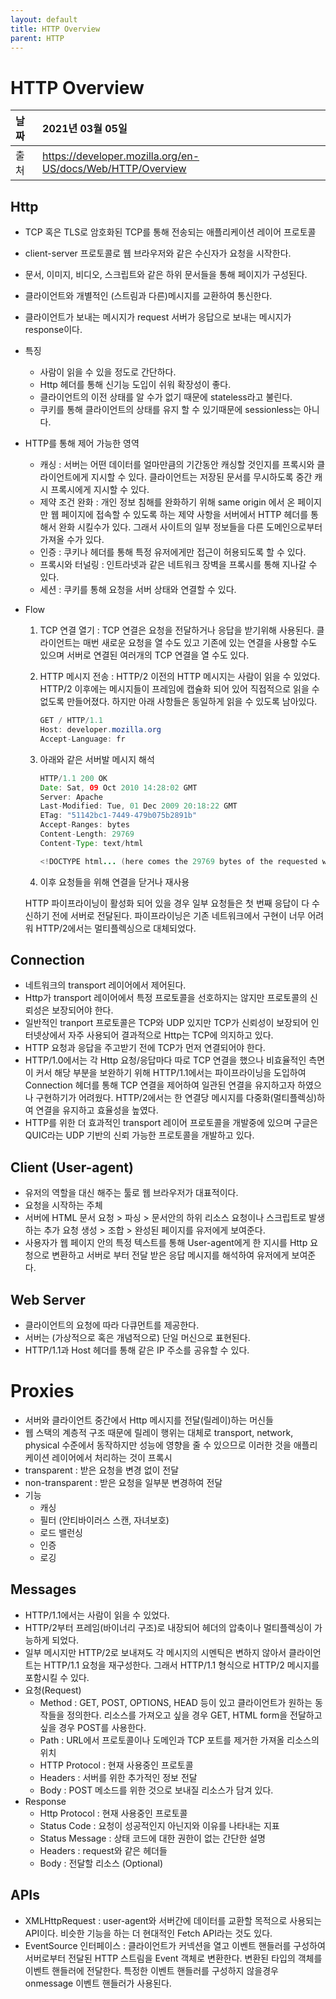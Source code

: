 ```yaml
---
layout: default
title: HTTP Overview
parent: HTTP
---
```


# HTTP Overview

| 날짜 | 2021년 03월 05일 |
|:----------|:-------------------------------------|
| 출처 | https://developer.mozilla.org/en-US/docs/Web/HTTP/Overview |

## Http

- TCP 혹은 TLS로 암호화된 TCP를 통해 전송되는 애플리케이션 레이어 프로토콜
- client-server 프로토콜로 웹 브라우저와 같은 수신자가 요청을 시작한다.
- 문서, 이미지, 비디오, 스크립트와 같은 하위 문서들을 통해 페이지가 구성된다.
- 클라이언트와 개별적인 (스트림과 다른)메시지를 교환하여 통신한다.
- 클라이언트가 보내는 메시지가 request 서버가 응답으로 보내는 메시지가 response이다.
- 특징
    - 사람이 읽을 수 있을 정도로 간단하다.
    - Http 헤더를 통해 신기능 도입이 쉬워 확장성이 좋다.
    - 클라이언트의 이전 상태를 알 수가 없기 때문에 stateless라고 불린다.
    - 쿠키를 통해 클라이언트의 상태를 유지 할 수 있기때문에 sessionless는 아니다.
- HTTP를 통해 제어 가능한 영역
    - 캐싱 :  서버는 어떤 데이터를 얼마만큼의 기간동안 캐싱할 것인지를 프록시와 클라이언트에게 지시할 수 있다. 클라이언트는 저장된 문서를 무시하도록 중간 캐시 프록시에게 지시할 수 있다.
    - 제약 조건 완화 : 개인 정보 침해를 완화하기 위해 same origin 에서 온 페이지만 웹 페이지에 접속할 수 있도록 하는 제약 사항을 서버에서 HTTP 헤더를 통해서 완화 시킬수가 있다. 그래서 사이트의 일부 정보들을 다른 도메인으로부터 가져올 수가 있다.
    - 인증 :  쿠키나 헤더를 통해 특정 유저에게만 접근이 허용되도록 할 수 있다.
    - 프록시와 터널링 : 인트라넷과 같은 네트워크 장벽을 프록시를 통해 지나갈 수 있다.
    - 세션 : 쿠키를 통해 요청을 서버 상태와 연결할 수 있다.
- Flow
    1. TCP 연결 열기 : TCP 연결은 요청을 전달하거나 응답을 받기위해 사용된다. 클라이언트는 매번 새로운 요청을 열 수도 있고 기존에 있는 연결을 사용할 수도 있으며 서버로 연결된 여러개의 TCP 연결을 열 수도 있다.
    2. HTTP 메시지 전송 :  HTTP/2 이전의 HTTP 메시지는 사람이 읽을 수 있었다. HTTP/2 이후에는 메시지들이 프레임에 캡슐화 되어 있어 직접적으로 읽을 수 없도록 만들어졌다. 하지만 아래 사항들은 동일하게 읽을 수 있도록 남아있다.

        ```java
        GET / HTTP/1.1
        Host: developer.mozilla.org
        Accept-Language: fr
        ```

    3. 아래와 같은 서버발 메시지 해석

        ```java
        HTTP/1.1 200 OK
        Date: Sat, 09 Oct 2010 14:28:02 GMT
        Server: Apache
        Last-Modified: Tue, 01 Dec 2009 20:18:22 GMT
        ETag: "51142bc1-7449-479b075b2891b"
        Accept-Ranges: bytes
        Content-Length: 29769
        Content-Type: text/html

        <!DOCTYPE html... (here comes the 29769 bytes of the requested web page)
        ```

    4. 이후 요청들을 위해 연결을 닫거나 재사용

    HTTP 파이프라이닝이 활성화 되어 있을 경우 일부 요청들은 첫 번째 응답이 다 수신하기 전에 서버로 전달된다. 파이프라이닝은 기존 네트워크에서 구현이 너무 어려워 HTTP/2에서는 멀티플렉싱으로 대체되었다.

## Connection

- 네트워크의 transport 레이어에서 제어된다.
- Http가 transport 레이어에서 특정 프로토콜을 선호하지는 않지만 프로토콜의 신뢰성은 보장되어야 한다.
- 일반적인 tranport 프로토콜은 TCP와 UDP 있지만 TCP가 신뢰성이 보장되어 인터넷상에서 자주 사용되어 결과적으로 Http는 TCP에 의지하고 있다.
- HTTP 요청과 응답을 주고받기 전에 TCP가 먼저 연결되어야 한다.
- HTTP/1.0에서는 각 Http 요청/응답마다 따로 TCP 연결을 했으나 비효율적인 측면이 커서 해당 부분을 보완하기 위해 HTTP/1.1에서는 파이프라이닝을 도입하여 Connection 헤더를 통해 TCP 연결을 제어하여 일관된 연결을 유지하고자 하였으나 구현하기가 어려웠다. HTTP/2에서는 한 연결당 메시지를 다중화(멀티플렉싱)하여 연결을 유지하고 효율성을 높였다.
- HTTP를 위한 더 효과적인 transport 레이어 프로토콜을 개발중에 있으며 구글은 QUIC라는 UDP 기반의 신뢰 가능한 프로토콜을 개발하고 있다.

## Client (User-agent)

- 유저의 역할을 대신 해주는 툴로 웹 브라우저가 대표적이다.
- 요청을 시작하는 주체
- 서버에 HTML 문서 요청 > 파싱 > 문서안의 하위 리소스 요청이나 스크립트로 발생하는 추가 요청 생성 > 조합 > 완성된 페이지를 유저에게 보여준다.
- 사용자가 웹 페이지 안의 특정 텍스트를 통해 User-agent에게 한 지시를 Http 요청으로 변환하고 서버로 부터 전달 받은 응답 메시지를 해석하여 유저에게 보여준다.

## Web Server

- 클라이언트의 요청에 따라 다큐먼트를 제공한다.
- 서버는 (가상적으로 혹은 개념적으로) 단일 머신으로 표현된다.
- HTTP/1.1과 Host 헤더를 통해 같은 IP 주소를 공유할 수 있다.

# Proxies

- 서버와 클라이언트 중간에서 Http 메시지를 전달(릴레이)하는 머신들
- 웹 스택의 계층적 구조 때문에 릴레이 행위는 대체로 transport, network, physical 수준에서 동작하지만 성능에 영향을 줄 수 있으므로 이러한 것을 애플리케이션 레이어에서 처리하는 것이 프록시
- transparent : 받은 요청을 변경 없이 전달
- non-transparent : 받은 요청을 일부분 변경하여 전달
- 기능
    - 캐싱
    - 필터 (안티바이러스 스캔, 자녀보호)
    - 로드 밸런싱
    - 인증
    - 로깅

## Messages

- HTTP/1.1에서는 사람이 읽을 수 있었다.
- HTTP/2부터 프레임(바이너리 구조)로 내장되어 헤더의 압축이나 멀티플렉싱이 가능하게 되었다.
- 일부 메시지만 HTTP/2로 보내져도 각 메시지의 시멘틱은 변하지 않아서 클라이언트는 HTTP/1.1 요청을 재구성한다. 그래서 HTTP/1.1 형식으로 HTTP/2 메시지를 포함시킬 수 있다.
- 요청(Request)
    - Method : GET, POST, OPTIONS, HEAD 등이 있고 클라이언트가 원하는 동작들을 정의한다. 리소스를 가져오고 싶을 경우 GET, HTML form을 전달하고 싶을 경우 POST를 사용한다.
    - Path : URL에서 프로토콜이나 도메인과 TCP 포트를 제거한 가져올 리소스의 위치
    - HTTP Protocol : 현재 사용중인 프로토콜
    - Headers : 서버를 위한 추가적인 정보 전달
    - Body : POST 메소드를 위한 것으로 보내질 리소스가 담겨 있다.
- Response
    - Http Protocol : 현재 사용중인 프로토콜
    - Status Code : 요청이 성공적인지 아닌지와 이유를 나타내는 지표
    - Status Message : 상태 코드에 대한 권한이 없는 간단한 설명
    - Headers : request와 같은 헤더들
    - Body : 전달할 리소스 (Optional)

## APIs

- XMLHttpRequest : user-agent와 서버간에 데이터를 교환할 목적으로 사용되는 API이다. 비슷한 기능을 하는 더 현대적인 Fetch API라는 것도 있다.
- EventSource 인터페이스 : 클라이언트가 커넥션을 열고 이벤트 핸들러를 구성하여 서버로부터 전달된 HTTP 스트림을 Event 객체로 변환한다. 변환된 타입의 객체를 이벤트 핸들러에 전달한다. 특정한 이벤트 핸들러를 구성하지 않을경우 onmessage 이벤트 핸들러가 사용된다.
